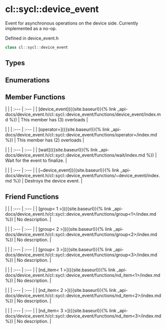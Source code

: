 ---
---
# cl::sycl::device_event

Event for asynchronous operations on the device side. Currently implemented as a no-op.

Defined in device_event.h

```cpp
class cl::sycl::device_event
```

## Types

## Enumerations

## Member Functions

   |   |
| :--- | :--- |
| [device_event]({{site.baseurl}}{% link _api-docs/device_event.h/cl::sycl::device_event/functions/device_event/index.md %}) | This member has (3) overloads |

   |   |
| :--- | :--- |
| [operator=]({{site.baseurl}}{% link _api-docs/device_event.h/cl::sycl::device_event/functions/operator=/index.md %}) | This member has (2) overloads |

   |   |
| :--- | :--- |
| [wait]({{site.baseurl}}{% link _api-docs/device_event.h/cl::sycl::device_event/functions/wait/index.md %}) | Wait for the event to finalize.  |

   |   |
| :--- | :--- |
| [~device_event]({{site.baseurl}}{% link _api-docs/device_event.h/cl::sycl::device_event/functions/~device_event/index.md %}) | Destroys the device event.  |


## Friend Functions

   |   |
| :--- | :--- |
| [group< 1 >]({{site.baseurl}}{% link _api-docs/device_event.h/cl::sycl::device_event/functions/group<1>/index.md %}) | No description. |

   |   |
| :--- | :--- |
| [group< 2 >]({{site.baseurl}}{% link _api-docs/device_event.h/cl::sycl::device_event/functions/group<2>/index.md %}) | No description. |

   |   |
| :--- | :--- |
| [group< 3 >]({{site.baseurl}}{% link _api-docs/device_event.h/cl::sycl::device_event/functions/group<3>/index.md %}) | No description. |

   |   |
| :--- | :--- |
| [nd_item< 1 >]({{site.baseurl}}{% link _api-docs/device_event.h/cl::sycl::device_event/functions/nd_item<1>/index.md %}) | No description. |

   |   |
| :--- | :--- |
| [nd_item< 2 >]({{site.baseurl}}{% link _api-docs/device_event.h/cl::sycl::device_event/functions/nd_item<2>/index.md %}) | No description. |

   |   |
| :--- | :--- |
| [nd_item< 3 >]({{site.baseurl}}{% link _api-docs/device_event.h/cl::sycl::device_event/functions/nd_item<3>/index.md %}) | No description. |

